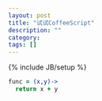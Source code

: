```yaml
---
layout: post
title: "试试CoffeeScript"
description: ""
category: 
tags: []
---
```

{% include JB/setup %}

  ```coffeescript
  func = (x,y)->
    return x + y
  ```
